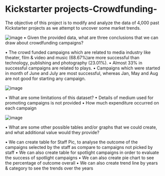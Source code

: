 # Kickstarter projects-Crowdfunding-
The objective of this project is to modify and analyze the data of 4,000 past Kickstarter projects as we attempt to uncover some market trends.



![image](https://user-images.githubusercontent.com/24644072/226075949-c995a866-d059-4cab-81a5-244581be2e35.png)
•	Given the provided data, what are three conclusions that we can draw about crowdfunding campaigns?

•	The crowd funded campaigns which are related to media industry like theater, film & video and music (68.67%)are more successful than technology, publishing and photography (23.01%).
•	Almost 33% in successful campaigns are related to plays.
•	Campaigns which were started in month of June and July are most successful, whereas Jan, May and Aug are not good for starting any campaign. 

![image](https://user-images.githubusercontent.com/24644072/226076002-809a1714-aa86-4238-a3c6-18427095bc86.png)


•	What are some limitations of this dataset?
•	Details of medium used for promoting campaigns is not provided
•	How much expenditure occurred on each campaign 

![image](https://user-images.githubusercontent.com/24644072/226076040-0cab5b63-5363-4013-9366-3cdccfc2afc8.png)

•	What are some other possible tables and/or graphs that we could create, and what additional value would they provide?

•	We can create table for Staff Pic, to analyse the outcome of the campaigns selected by the staff as compare to campaigns not picked by staff
•	We can also create table for spotlight campaigns in order to evaluate the success of spotlight campaigns 
•	We can also create pie chart to see the percentage of outcome overall
•	We can also create trend line by years & category to see the trends over the years 
